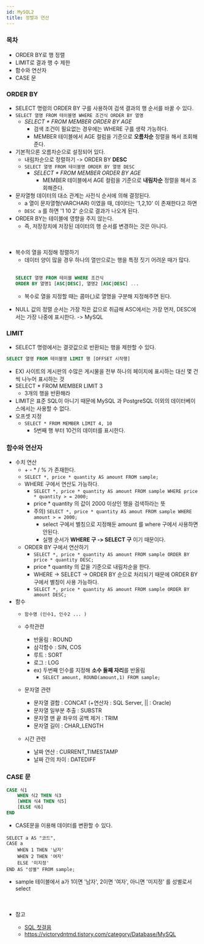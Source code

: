 ```yaml
---
id: MySQL2
title: 정렬과 연산
---
```


### 목차
- ORDER BY로 행 정렬
- LIMIT로 결과 행 수 제한
- 함수와 연산자
- CASE 문

### ORDER BY
- SELECT 명령의 ORDER BY 구를 사용하여 검색 결과의 행 순서를 바꿀 수 있다.
- `SELECT 열명 FROM 테이블명 WHERE 조건식 ORDER BY 열명`
    - *SELECT \* FROM MEMBER ORDER BY AGE*
        - 검색 조건이 필요없는 경우에는 WHERE 구를 생략 가능하다.
        - MEMBER 테이블에서 AGE 컬럼을 기준으로 **오름차순** 정렬을 해서 조회해준다.
- 기본적으론 오름차순으로 설정되어 있다.
    - 내림차순으로 정렬하기 -> ORDER BY **DESC**
    - `SELECT 열명 FROM 테이블명 ORDER BY 열명 DESC`
        - *SELECT \* FROM MEMBER ORDER BY AGE*
            - MEMBER 테이블에서 AGE 컬럼을 기준으로 **내림차순** 정렬을 해서 조회해준다.
- 문자열형 데이터의 대소 관계는 사전식 순서에 의해 결정된다.
    - a 열이 문자열형(VARCHAR) 이였을 때, 데이터는 '1,2,10' 이 존재한다고 하면 
    - `DESC a` 를 하면 '1 10 2' 순으로 결과가 나오게 된다.  
- ORDER BY는 테이블에 영향을 주지 않는다.
    - 즉, 저장장치에 저장된 데이터의 행 순서를 변경하는 것은 아니다.<br/><br/><br/>

* 복수의 열을 지정해 정렬하기
    - 데이터 양이 많을 경우 하나의 열만으로는 행을 특정 짓기 어려운 때가 많다.<br/><br/>
    ```sql
    SELECT 열명 FROM 테이블 WHERE 조건식
    ORDER BY 열명1 [ASC|DESC], 열명2 [ASC|DESC] ...
    ```
    - 복수로 열을 지정할 때는 콤마(,)로 열명을 구분해 지정해주면 된다.

- NULL 값의 정렬 순서는 가장 작은 값으로 취급해 ASC에서는 가장 먼저, DESC에서는 가장 나중에 표시한다. -> MySQL

### LIMIT
- SELECT 명령에서는 결괏값으로 반환되는 행을 제한할 수 있다. 
```sql
SELECT 열명 FROM 테이블명 LIMIT 행 [OFFSET 시작행]
```
- EX) 사이트의 게시판의 수많은 게시물을 전부 하나의 페이지에 표시하는 대신 몇 건씩 나누어 표시하는 것
- SELECT * FROM MEMBER LIMIT 3
    - 3개의 행을 반환해라
- LIMIT은 표준 SQL이 아니기 때문에 MySQL 과 PostgreSQL 이외의 데이터베이스에서는 사용할 수 없다.
- 오프셋 지정
    - `SELECT * FROM MEMBER LIMIT 4, 10`
        - 5번째 행 부터 10건의 데이터를 표시한다.

### 함수와 연산자
- 수치 연산
    - \+ \- \* / % 가 존재한다.
    - `SELECT *, price * quantity AS amount FROM sample;` 
    - WHERE 구에서 연산도 가능하다.
        - `SELECT *, price * quantity AS amount FROM sample WHERE price * quantity > = 2000;`
        - price * quantity 의 값이 2000 이상인 행을 검색하라는 뜻
        - 주의) `SELECT *, price * quantity AS amout FROM sample WHERE amount > = 2000;`
            - select 구에서 별칭으로 지정해둔 amount 를 where 구에서 사용하면 안된다.
            - 실행 순서가 **WHERE 구 -> SELECT 구** 이기 때문이다.
    - ORDER BY 구에서 연산하기 
        - `SELECT *, price * quantity AS amount FROM sample ORDER BY price * quantity DESC;`
        - price * quantity 의 값을 기준으로 내림차순을 한다.
        - WHERE -> SELECT -> ORDER BY 순으로 처리되기 때문에 ORDER BY 구에서 별칭이 사용 가능하다.
        - `SELECT *, price * quantity AS amount FROM sample ORDER BY amount DESC;`
- 함수 
    - `함수명 (인수1, 인수2 ... )`
    - 수학관련
        - 반올림 : ROUND
        - 삼각함수 : SIN, COS
        - 루트 : SORT
        - 로그 : LOG
        -  ex) 두번째 인수를 지정해 **소수 둘째 자리**를 반올림
            - `SELECT amount, ROUND(amount,1) FROM sample;`

    - 문자열 관련
        - 문자열 결합 : CONCAT (+연산자 : SQL Server, || : Oracle)
        - 문자열 일부분 추출 : SUBSTR
        - 문자열 맨 끝 좌우의 공백 제거 : TRIM
        - 문자열 길이 : CHAR_LENGTH

    - 시간 관련
        - 날짜 연산 : CURRENT_TIMESTAMP
        - 날짜 간의 차이 : DATEDIFF
    
### CASE 문
```sql
CASE 식1
    WHEN 식2 THEN 식3
    [WHEN 식4 THEN 식5]
    [ELSE 식6]
END
```
- CASE문을 이용해 데이터를 변환할 수 있다.
```
SELECT a AS "코드",
CASE a 
    WHEN 1 THEN '남자'
    WHEN 2 THEN '여자'
    ELSE '미지정'
END AS "성별" FROM sample;
```
- sample 테이블에서 a가 1이면 '남자', 2이면 '여자', 아니면 '미지정' 를 성별로서 select<br/><br/><br/>


- 참고
    - [SQL 첫걸음](http://www.kyobobook.co.kr/product/detailViewKor.laf?mallGb=KOR&barcode=9788968482311)
    - https://victorydntmd.tistory.com/category/Database/MySQL